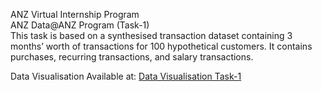 ANZ Virtual Internship Program
<br>
ANZ Data@ANZ Program (Task-1)
<br>
This task is based on a synthesised transaction dataset containing 3 months’ worth of transactions for 100 hypothetical customers. It contains purchases, recurring transactions, and salary transactions.

Data Visualisation Available at: <a href="https://public.tableau.com/views/ANZsynthesisedtransactiondataset/Story1?:language=en-US&publish=yes&:display_count=n&:origin=viz_share_link" target="_blank">Data Visualisation Task-1</a>



